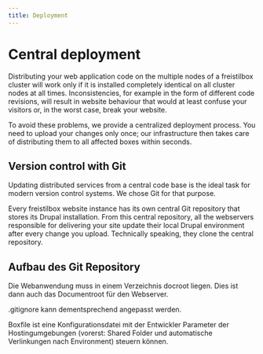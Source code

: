 ```yaml
---
title: Deployment
---
```


# Central deployment

Distributing your web application code on the multiple nodes of a freistilbox cluster will work only if it is installed completely identical on all cluster nodes at all times. Inconsistencies, for example in the form of different code revisions, will result in website behaviour that would at least confuse your visitors or, in the worst case, break your website. 

To avoid these problems, we provide a centralized deployment process. You need to upload your changes only once; our infrastructure then takes care of distributing them to all affected boxes within seconds.


## Version control with Git

Updating distributed services from a central code base is the ideal task for modern version control systems. We chose Git for that purpose.

Every freistilbox website instance has its own central Git repository that stores its Drupal installation. From this central repository, all the webservers responsible for delivering your site update their local Drupal environment after every change you upload. Technically speaking, they clone the central repository.


## Aufbau des Git Repository

Die Webanwendung muss in einem Verzeichnis docroot liegen.
Dies ist dann auch das Documentroot für den Webserver.

.gitignore kann dementsprechend angepasst werden.

Boxfile ist eine Konfigurationsdatei mit der Entwickler Parameter der Hostingumgebungen (vorerst: Shared Folder und automatische Verlinkungen nach Environment) steuern können.
